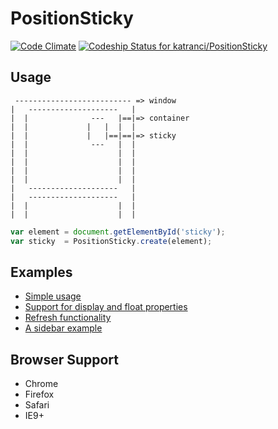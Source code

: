 PositionSticky
=======================
[![Code Climate](https://codeclimate.com/github/katranci/PositionSticky.png)](https://codeclimate.com/github/katranci/PositionSticky)
[![Codeship Status for katranci/PositionSticky](https://www.codeship.io/projects/3afbd9e0-f3af-0131-703c-46df43419009/status)](https://www.codeship.io/projects/27939)

Usage
-----

```
 -------------------------- => window 
|   --------------------   |
|  |              ---   |==|=> container
|  |             |   |  |  |
|  |             |   |==|==|=> sticky  
|  |              ---   |  |
|  |                    |  |
|  |                    |  |
|  |                    |  |
|  |                    |  |
|   --------------------   |
|   --------------------   |
|  |                    |  |
|  |                    |  |

```

```javascript
var element = document.getElementById('sticky');
var sticky  = PositionSticky.create(element);  
```

Examples
--------
* [Simple usage](http://katranci.github.io/PositionSticky/demos/demo1.html)
* [Support for display and float properties](http://katranci.github.io/PositionSticky/demos/demo2.html)
* [Refresh functionality](http://katranci.github.io/PositionSticky/demos/refresh.html)
* [A sidebar example](http://katranci.github.io/PositionSticky/demos/sidebar.html)


Browser Support
---------------
* Chrome
* Firefox
* Safari
* IE9+

